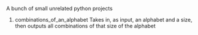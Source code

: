 A bunch of small unrelated python projects

1. combinations_of_an_alphabet
  Takes in, as input, an alphabet and a size, then outputs all combinations of that size of the alphabet

